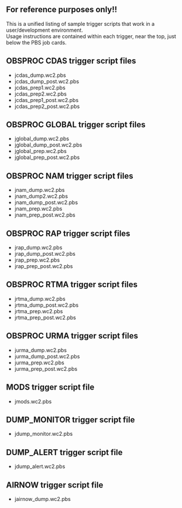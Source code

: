 ## For reference purposes only!!
This is a unified listing of sample trigger scripts that work in a user/development environment.<br />
Usage instructions are contained within each trigger, near the top, just below the PBS job cards.

## OBSPROC CDAS trigger script files
- jcdas_dump.wc2.pbs
- jcdas_dump_post.wc2.pbs
- jcdas_prep1.wc2.pbs
- jcdas_prep2.wc2.pbs
- jcdas_prep1_post.wc2.pbs
- jcdas_prep2_post.wc2.pbs

## OBSPROC GLOBAL trigger script files
- jglobal_dump.wc2.pbs
- jglobal_dump_post.wc2.pbs
- jglobal_prep.wc2.pbs
- jglobal_prep_post.wc2.pbs

## OBSPROC NAM trigger script files
- jnam_dump.wc2.pbs
- jnam_dump2.wc2.pbs
- jnam_dump_post.wc2.pbs
- jnam_prep.wc2.pbs
- jnam_prep_post.wc2.pbs

## OBSPROC RAP trigger script files
- jrap_dump.wc2.pbs
- jrap_dump_post.wc2.pbs
- jrap_prep.wc2.pbs
- jrap_prep_post.wc2.pbs

## OBSPROC RTMA trigger script files
- jrtma_dump.wc2.pbs
- jrtma_dump_post.wc2.pbs
- jrtma_prep.wc2.pbs
- jrtma_prep_post.wc2.pbs

## OBSPROC URMA trigger script files
- jurma_dump.wc2.pbs
- jurma_dump_post.wc2.pbs
- jurma_prep.wc2.pbs
- jurma_prep_post.wc2.pbs

## MODS trigger script file
- jmods.wc2.pbs

## DUMP_MONITOR trigger script file
- jdump_monitor.wc2.pbs

## DUMP_ALERT trigger script file
- jdump_alert.wc2.pbs

## AIRNOW trigger script file
- jairnow_dump.wc2.pbs
